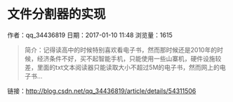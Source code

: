 # 文件分割器的实现
作者：qq_34436819
日期：2017-01-10 11:48
浏览量：1615
> 简介：记得读高中的时候特别喜欢看电子书，然而那时候还是2010年的时候，经济条件不好，买不起智能手机，只能使用一些山寨机，硬件设施较差，里面的txt文本阅读器只能读取大小不超过5M的电子书，然而网上的电子书...

 链接：http://blog.csdn.net/qq_34436819/article/details/54311506
